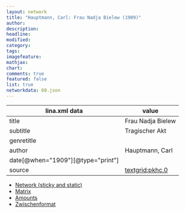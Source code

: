 ```yaml
---
layout: network
title: "Hauptmann, Carl: Frau Nadja Bielew (1909)"
author:
description:
headline:
modified:
category:
tags:
imagefeature: 
mathjax: 
chart: 
comments: true
featured: false
list: true
networkdata: 60.json
---
```

lina.xml data  | value
------------- | -------------
title|Frau Nadja Bielew
subtitle|Tragischer Akt
genretitle|
author|Hauptmann, Carl
date[@when="1909"][@type="print"]|
source|[textgrid:pkhc.0](https://textgridlab.org/1.0/tgcrud-public/rest/textgrid:pkhc.0/data)



* [Network (sticky and static)](/network60)
* [Matrix](/matrix60)
* [Amounts](/amount60)
* [Zwischenformat](/lina60 )
